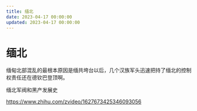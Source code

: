 ```yaml
---
title: 缅北
date: 2023-04-17 00:00:00
updated: 2023-04-17 00:00:00
---
```


# 缅北

缅甸北部混乱的最根本原因是缅共垮台以后，几个汉族军头迅速把持了缅北的控制权责任还在德钦巴登顶啊。

缅北军阀和黑产发展史

https://www.zhihu.com/zvideo/1627673425346093056

